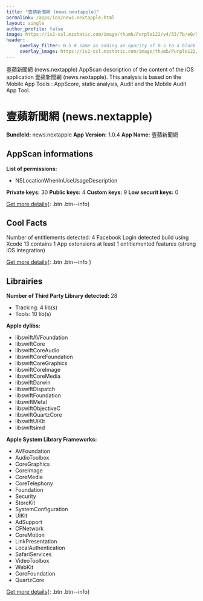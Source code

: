 ```yaml
---
title: "壹蘋新聞網 (news.nextapple)"
permalink: /apps/ios/news.nextapple.html
layout: single
author_profile: false
image: https://is2-ssl.mzstatic.com/image/thumb/Purple122/v4/53/7b/e0/537be093-54d9-7063-1a1f-b5abf9ad62e3/AppIcon-0-0-1x_U007emarketing-0-0-0-6-0-0-sRGB-0-0-0-GLES2_U002c0-512MB-85-220-0-0.png/512x512bb.jpg
header: 
     overlay_filter: 0.5 # same as adding an opacity of 0.5 to a black background
     overlay_image: https://is2-ssl.mzstatic.com/image/thumb/Purple122/v4/53/7b/e0/537be093-54d9-7063-1a1f-b5abf9ad62e3/AppIcon-0-0-1x_U007emarketing-0-0-0-6-0-0-sRGB-0-0-0-GLES2_U002c0-512MB-85-220-0-0.png/512x512bb.jpg
---
```

壹蘋新聞網 (news.nextapple) AppScan description of the content of the iOS application 壹蘋新聞網 (news.nextapple). This analysis is based on the Mobile App Tools : AppScore, static analysis, Audit and the Mobile Audit App Tool.

# 壹蘋新聞網 (news.nextapple)

**BundleId:** news.nextapple
**App Version:** 1.0.4
**App Name:** 壹蘋新聞網


## AppScan informations 

**List of permissions:** 
- NSLocationWhenInUseUsageDescription
  
  
**Private keys:** 30
**Public keys:** 4
**Custom keys:** 9
**Low securit keys:** 0
  
[Get more details](/pricing.html){: .btn .btn--info}

## Cool Facts

Number of entitlements detected: 4
Facebook Login detected
build using Xcode 13
contains 1 App extensions
at least 1 entitlemented features (strong iOS integration)
  
[Get more details](/pricing.html){: .btn .btn--info }

## Librairies 
**Number of Third Party Library detected:** 28
- Tracking: 4 lib(s)
- Tools: 10 lib(s)


**Apple dylibs:**
- libswiftAVFoundation
- libswiftCore
- libswiftCoreAudio
- libswiftCoreFoundation
- libswiftCoreGraphics
- libswiftCoreImage
- libswiftCoreMedia
- libswiftDarwin
- libswiftDispatch
- libswiftFoundation
- libswiftMetal
- libswiftObjectiveC
- libswiftQuartzCore
- libswiftUIKit
- libswiftsimd


**Apple System Library Frameworks:**
- AVFoundation
- AudioToolbox
- CoreGraphics
- CoreImage
- CoreMedia
- CoreTelephony
- Foundation
- Security
- StoreKit
- SystemConfiguration
- UIKit
- AdSupport
- CFNetwork
- CoreMotion
- LinkPresentation
- LocalAuthentication
- SafariServices
- VideoToolbox
- WebKit
- CoreFoundation
- QuartzCore


  
[Get more details](/pricing.html){: .btn .btn--info}

